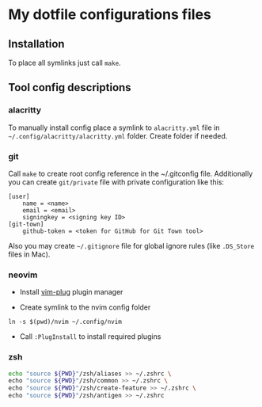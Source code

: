 # My dotfile configurations files

## Installation

To place all symlinks just call `make`.

## Tool config descriptions

### alacritty

To manually install config place a symlink to `alacritty.yml` file in
`~/.config/alacritty/alacritty.yml` folder. Create folder if needed.

### git

Call `make` to create root config reference in the ~/.gitconfig file.
Additionally you can create `git/private` file with private configuration like this:

```git
[user]
	name = <name>
	email = <email>
	signingkey = <signing key ID>
[git-town]
	github-token = <token for GitHub for Git Town tool>
```

Also you may create `~/.gitignore` file for global ignore rules (like `.DS_Store` files in Mac).

### neovim

- Install [vim-plug](https://github.com/junegunn/vim-plug#neovim) plugin manager

- Create symlink to the nvim config folder

```
ln -s $(pwd)/nvim ~/.config/nvim
```

- Call `:PlugInstall` to install required plugins

### zsh

```sh
echo "source ${PWD}"/zsh/aliases >> ~/.zshrc \
echo "source ${PWD}"/zsh/common >> ~/.zshrc \
echo "source ${PWD}"/zsh/create-feature >> ~/.zshrc \
echo "source ${PWD}"/zsh/antigen >> ~/.zshrc
```
